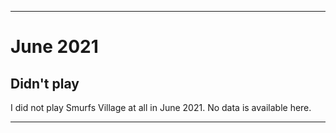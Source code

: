 
***

# June 2021

## Didn't play

I did not play Smurfs Village at all in June 2021. No data is available here.

***
